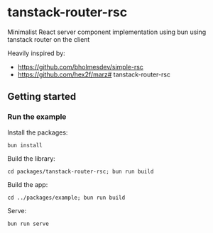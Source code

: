 # tanstack-router-rsc

Minimalist React server component implementation using bun using tanstack router on the client

Heavily inspired by:
- https://github.com/bholmesdev/simple-rsc
- https://github.com/hex2f/marz# tanstack-router-rsc

## Getting started

### Run the example

Install the packages:
```
bun install
```

Build the library:
```
cd packages/tanstack-router-rsc; bun run build
```

Build the app:
```
cd ../packages/example; bun run build
```

Serve:
```
bun run serve
```




